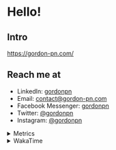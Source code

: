 # Hello!

## Intro

<https://gordon-pn.com/>

## Reach me at

- LinkedIn: [gordonpn](https://www.linkedin.com/in/gordonpn/)
- Email: [contact@gordon-pn.com](mailto:contact@gordon-pn.com)
- Facebook Messenger: [gordonpn](https://www.messenger.com/t/Gordonpn)
- Twitter: [@gordonpn](https://twitter.com/Gordonpn)
- Instagram: [@gordonpn](https://www.instagram.com/gordonpn/)

<details>
  <summary>Metrics</summary>

  <img align="center" src="https://github.com/gordonpn/gordonpn/blob/master/github-metrics.svg" alt="GitHub Metrics">

</details>

<details>
  <summary>WakaTime</summary>

  <!--START_SECTION:waka-->
📊 **This Week I Spent My Time On** 

```text
💬 Programming Languages: 
Java                     7 hrs 41 mins       ███████████░░░░░░░░░░░░░░   44.57 % 
Brazil Dependency Config 5 hrs               ███████░░░░░░░░░░░░░░░░░░   28.97 % 
HTML                     1 hr 31 mins        ██░░░░░░░░░░░░░░░░░░░░░░░   08.86 % 
XML                      50 mins             █░░░░░░░░░░░░░░░░░░░░░░░░   04.92 % 
JavaScript               50 mins             █░░░░░░░░░░░░░░░░░░░░░░░░   04.89 % 

🔥 Editors: 
IntelliJ IDEA            16 hrs 59 mins      █████████████████████████   98.39 % 
VS Code                  16 mins             ░░░░░░░░░░░░░░░░░░░░░░░░░   01.61 % 
```


 Last Updated on 27/01/2025 10:24:09 UTC
<!--END_SECTION:waka-->
</details>
